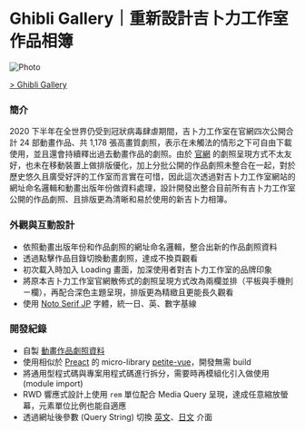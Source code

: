 # Ghibli Gallery｜重新設計吉卜力工作室作品相簿

![Photo](https://cdn.dribbble.com/users/3800131/screenshots/15181266/media/911d9783455dc45f4014b30eb15725e3.png)

[> Ghibli Gallery](https://ghibli-gallery.netlify.app/)

### 簡介
2020 下半年在全世界仍受到冠狀病毒肆虐期間，吉卜力工作室在官網四次公開合計 24 部動畫作品、共 1,178 張高畫質劇照，表示在未觸法的情形之下可自由下載使用，並且還會持續釋出過去動畫作品的劇照。由於 [官網](https://www.ghibli.jp/info/013409/) 的劇照呈現方式不太友好，也未在移動裝置上做排版優化，加上分批公開的作品劇照未整合在一起，對於歷史悠久且廣受好評的工作室而言實在可惜，因此這次透過對吉卜力工作室網站的網址命名邏輯和動畫出版年份做資料處理，設計開發出整合目前所有吉卜力工作室公開的作品劇照、且排版更為清晰和易於使用的新吉卜力相簿。

### 外觀與互動設計
- 依照動畫出版年份和作品劇照的網址命名邏輯，整合出新的作品劇照資料
- 透過點擊作品目錄切換動畫劇照，達成不換頁觀看
- 初次載入時加入 Loading 畫面，加深使用者對吉卜力工作室的品牌印象
- 將原本吉卜力工作室官網散佈式的劇照呈現方式改為兩欄並排（平板與手機則ㄧ欄），再配合深色主題呈現，排版更為精緻且更能長久觀看
- 使用 [Noto Serif JP](https://fonts.google.com/specimen/Noto+Serif+JP) 字體，統一日、英、數字基線

### 開發紀錄
- 自製 [動畫作品劇照資料](https://github.com/rayc2045/ghibli-gallery/blob/main/data/works.js)
- 使用相似於 [Preact](https://preactjs.com/) 的 micro-library [petite-vue](https://github.com/vuejs/petite-vue)，開發無需 build
- 將通用型程式碼與專案用程式碼進行拆分，需要時再模組化引入做使用 (module import)
- RWD 響應式設計上使用 `rem` 單位配合 Media Query 呈現，達成任意縮放螢幕，元素單位比例也能自適應
- 透過網址後參數 (Query String) 切換 [英文](https://ghibli-gallery.netlify.app/?en)、[日文](https://ghibli-gallery.netlify.app/) 介面
